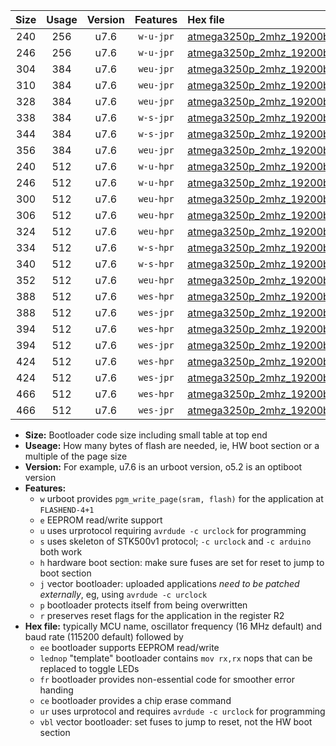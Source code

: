 |Size|Usage|Version|Features|Hex file|
|:-:|:-:|:-:|:-:|:--|
|240|256|u7.6|`w-u-jpr`|[atmega3250p_2mhz_19200bps_ur_vbl.hex](https://raw.githubusercontent.com/stefanrueger/urboot/main//atmega3250p_2mhz_19200bps_ur_vbl.hex)|
|246|256|u7.6|`w-u-jpr`|[atmega3250p_2mhz_19200bps_lednop_ur_vbl.hex](https://raw.githubusercontent.com/stefanrueger/urboot/main//atmega3250p_2mhz_19200bps_lednop_ur_vbl.hex)|
|304|384|u7.6|`weu-jpr`|[atmega3250p_2mhz_19200bps_ee_ur_vbl.hex](https://raw.githubusercontent.com/stefanrueger/urboot/main//atmega3250p_2mhz_19200bps_ee_ur_vbl.hex)|
|310|384|u7.6|`weu-jpr`|[atmega3250p_2mhz_19200bps_ee_lednop_ur_vbl.hex](https://raw.githubusercontent.com/stefanrueger/urboot/main//atmega3250p_2mhz_19200bps_ee_lednop_ur_vbl.hex)|
|328|384|u7.6|`weu-jpr`|[atmega3250p_2mhz_19200bps_ee_lednop_fr_ur_vbl.hex](https://raw.githubusercontent.com/stefanrueger/urboot/main//atmega3250p_2mhz_19200bps_ee_lednop_fr_ur_vbl.hex)|
|338|384|u7.6|`w-s-jpr`|[atmega3250p_2mhz_19200bps_vbl.hex](https://raw.githubusercontent.com/stefanrueger/urboot/main//atmega3250p_2mhz_19200bps_vbl.hex)|
|344|384|u7.6|`w-s-jpr`|[atmega3250p_2mhz_19200bps_lednop_vbl.hex](https://raw.githubusercontent.com/stefanrueger/urboot/main//atmega3250p_2mhz_19200bps_lednop_vbl.hex)|
|356|384|u7.6|`weu-jpr`|[atmega3250p_2mhz_19200bps_ee_lednop_fr_ce_ur_vbl.hex](https://raw.githubusercontent.com/stefanrueger/urboot/main//atmega3250p_2mhz_19200bps_ee_lednop_fr_ce_ur_vbl.hex)|
|240|512|u7.6|`w-u-hpr`|[atmega3250p_2mhz_19200bps_ur.hex](https://raw.githubusercontent.com/stefanrueger/urboot/main//atmega3250p_2mhz_19200bps_ur.hex)|
|246|512|u7.6|`w-u-hpr`|[atmega3250p_2mhz_19200bps_lednop_ur.hex](https://raw.githubusercontent.com/stefanrueger/urboot/main//atmega3250p_2mhz_19200bps_lednop_ur.hex)|
|300|512|u7.6|`weu-hpr`|[atmega3250p_2mhz_19200bps_ee_ur.hex](https://raw.githubusercontent.com/stefanrueger/urboot/main//atmega3250p_2mhz_19200bps_ee_ur.hex)|
|306|512|u7.6|`weu-hpr`|[atmega3250p_2mhz_19200bps_ee_lednop_ur.hex](https://raw.githubusercontent.com/stefanrueger/urboot/main//atmega3250p_2mhz_19200bps_ee_lednop_ur.hex)|
|324|512|u7.6|`weu-hpr`|[atmega3250p_2mhz_19200bps_ee_lednop_fr_ur.hex](https://raw.githubusercontent.com/stefanrueger/urboot/main//atmega3250p_2mhz_19200bps_ee_lednop_fr_ur.hex)|
|334|512|u7.6|`w-s-hpr`|[atmega3250p_2mhz_19200bps.hex](https://raw.githubusercontent.com/stefanrueger/urboot/main//atmega3250p_2mhz_19200bps.hex)|
|340|512|u7.6|`w-s-hpr`|[atmega3250p_2mhz_19200bps_lednop.hex](https://raw.githubusercontent.com/stefanrueger/urboot/main//atmega3250p_2mhz_19200bps_lednop.hex)|
|352|512|u7.6|`weu-hpr`|[atmega3250p_2mhz_19200bps_ee_lednop_fr_ce_ur.hex](https://raw.githubusercontent.com/stefanrueger/urboot/main//atmega3250p_2mhz_19200bps_ee_lednop_fr_ce_ur.hex)|
|388|512|u7.6|`wes-hpr`|[atmega3250p_2mhz_19200bps_ee.hex](https://raw.githubusercontent.com/stefanrueger/urboot/main//atmega3250p_2mhz_19200bps_ee.hex)|
|388|512|u7.6|`wes-jpr`|[atmega3250p_2mhz_19200bps_ee_vbl.hex](https://raw.githubusercontent.com/stefanrueger/urboot/main//atmega3250p_2mhz_19200bps_ee_vbl.hex)|
|394|512|u7.6|`wes-hpr`|[atmega3250p_2mhz_19200bps_ee_lednop.hex](https://raw.githubusercontent.com/stefanrueger/urboot/main//atmega3250p_2mhz_19200bps_ee_lednop.hex)|
|394|512|u7.6|`wes-jpr`|[atmega3250p_2mhz_19200bps_ee_lednop_vbl.hex](https://raw.githubusercontent.com/stefanrueger/urboot/main//atmega3250p_2mhz_19200bps_ee_lednop_vbl.hex)|
|424|512|u7.6|`wes-hpr`|[atmega3250p_2mhz_19200bps_ee_lednop_fr.hex](https://raw.githubusercontent.com/stefanrueger/urboot/main//atmega3250p_2mhz_19200bps_ee_lednop_fr.hex)|
|424|512|u7.6|`wes-jpr`|[atmega3250p_2mhz_19200bps_ee_lednop_fr_vbl.hex](https://raw.githubusercontent.com/stefanrueger/urboot/main//atmega3250p_2mhz_19200bps_ee_lednop_fr_vbl.hex)|
|466|512|u7.6|`wes-hpr`|[atmega3250p_2mhz_19200bps_ee_lednop_fr_ce.hex](https://raw.githubusercontent.com/stefanrueger/urboot/main//atmega3250p_2mhz_19200bps_ee_lednop_fr_ce.hex)|
|466|512|u7.6|`wes-jpr`|[atmega3250p_2mhz_19200bps_ee_lednop_fr_ce_vbl.hex](https://raw.githubusercontent.com/stefanrueger/urboot/main//atmega3250p_2mhz_19200bps_ee_lednop_fr_ce_vbl.hex)|

- **Size:** Bootloader code size including small table at top end
- **Useage:** How many bytes of flash are needed, ie, HW boot section or a multiple of the page size
- **Version:** For example, u7.6 is an urboot version, o5.2 is an optiboot version
- **Features:**
  + `w` urboot provides `pgm_write_page(sram, flash)` for the application at `FLASHEND-4+1`
  + `e` EEPROM read/write support
  + `u` uses urprotocol requiring `avrdude -c urclock` for programming
  + `s` uses skeleton of STK500v1 protocol; `-c urclock` and `-c arduino` both work
  + `h` hardware boot section: make sure fuses are set for reset to jump to boot section
  + `j` vector bootloader: uploaded applications *need to be patched externally*, eg, using `avrdude -c urclock`
  + `p` bootloader protects itself from being overwritten
  + `r` preserves reset flags for the application in the register R2
- **Hex file:** typically MCU name, oscillator frequency (16 MHz default) and baud rate (115200 default) followed by
  + `ee` bootloader supports EEPROM read/write
  + `lednop` "template" bootloader contains `mov rx,rx` nops that can be replaced to toggle LEDs
  + `fr` bootloader provides non-essential code for smoother error handing
  + `ce` bootloader provides a chip erase command
  + `ur` uses urprotocol and requires `avrdude -c urclock` for programming
  + `vbl` vector bootloader: set fuses to jump to reset, not the HW boot section
